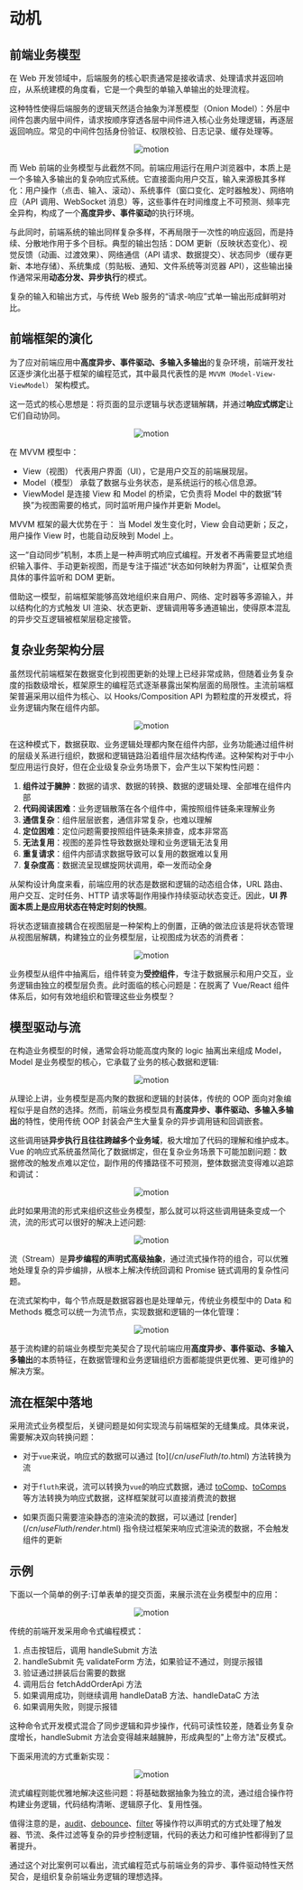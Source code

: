 # 动机

## 前端业务模型

在 Web 开发领域中，后端服务的核心职责通常是接收请求、处理请求并返回响应，从系统建模的角度看，它是一个典型的单输入单输出的处理流程。

这种特性使得后端服务的逻辑天然适合抽象为洋葱模型（Onion Model）：外层中间件包裹内层中间件，请求按顺序穿透各层中间件进入核心业务处理逻辑，再逐层返回响应。常见的中间件包括身份验证、权限校验、日志记录、缓存处理等。

<div style="display: flex; flex-direction: column; align-items: center; justify-content: center;">
  <img src="/model.drawio.svg" alt="motion" />
</div>

而 Web 前端的业务模型与此截然不同。前端应用运行在用户浏览器中，本质上是一个多输入多输出的复杂响应式系统。它直接面向用户交互，输入来源极其多样化：用户操作（点击、输入、滚动）、系统事件（窗口变化、定时器触发）、网络响应（API 调用、WebSocket 消息）等，这些事件在时间维度上不可预测、频率完全异构，构成了一个**高度异步、事件驱动**的执行环境。

与此同时，前端系统的输出同样复杂多样，不再局限于一次性的响应返回，而是持续、分散地作用于多个目标。典型的输出包括：DOM 更新（反映状态变化）、视觉反馈（动画、过渡效果）、网络通信（API 请求、数据提交）、状态同步（缓存更新、本地存储）、系统集成（剪贴板、通知、文件系统等浏览器 API），这些输出操作通常采用**动态分发、异步执行**的模式。

复杂的输入和输出方式，与传统 Web 服务的“请求-响应”式单一输出形成鲜明对比。

## 前端框架的演化

为了应对前端应用中**高度异步、事件驱动、多输入多输出**的复杂环境，前端开发社区逐步演化出基于框架的编程范式，其中最具代表性的是 `MVVM（Model-View-ViewModel）` 架构模式。

这一范式的核心思想是：将页面的显示逻辑与状态逻辑解耦，并通过**响应式绑定**让它们自动协同。

<div style="display: flex; flex-direction: column; align-items: center; justify-content: center;">
  <img src="/mvvm.drawio.svg" alt="motion" />
</div>

在 MVVM 模型中：

- View（视图） 代表用户界面（UI），它是用户交互的前端展现层。
- Model（模型） 承载了数据与业务状态，是系统运行的核心信息源。
- ViewModel 是连接 View 和 Model 的桥梁，它负责将 Model 中的数据“转换”为视图需要的格式，同时监听用户操作并更新 Model。

MVVM 框架的最大优势在于：
当 Model 发生变化时，View 会自动更新；反之，用户操作 View 时，也能自动反映到 Model 上。

这一“自动同步”机制，本质上是一种声明式响应式编程。开发者不再需要显式地组织输入事件、手动更新视图，而是专注于描述“状态如何映射为界面”，让框架负责具体的事件监听和 DOM 更新。

借助这一模型，前端框架能够高效地组织来自用户、网络、定时器等多源输入，并以结构化的方式触发 UI 渲染、状态更新、逻辑调用等多通道输出，使得原本混乱的异步交互逻辑被框架层稳定接管。

## 复杂业务架构分层

虽然现代前端框架在数据变化到视图更新的处理上已经非常成熟，但随着业务复杂度的指数级增长，框架原生的编程范式逐渐暴露出架构层面的局限性。主流前端框架普遍采用以组件为核心、以 Hooks/Composition API 为颗粒度的开发模式，将业务逻辑内聚在组件内部。

<div style="display: flex; flex-direction: column; align-items: center; justify-content: center;">
  <img src="/page.drawio.svg" alt="motion" />
</div>

在这种模式下，数据获取、业务逻辑处理都内聚在组件内部，业务功能通过组件树的层级关系进行组织，数据和逻辑链路沿着组件层次结构传递。这种架构对于中小型应用运行良好，但在企业级复杂业务场景下，会产生以下架构性问题：

1. **组件过于臃肿**：数据的请求、数据的转换、数据的逻辑处理、全部堆在组件内部
2. **代码阅读困难**：业务逻辑散落在各个组件中，需按照组件链条来理解业务
3. **通信复杂**：组件层层嵌套，通信非常复杂，也难以理解
4. **定位困难**：定位问题需要按照组件链条来排查，成本非常高
5. **无法复用**：视图的差异性导致数据处理和业务逻辑无法复用
6. **重复请求**：组件内部请求数据导致可以复用的数据难以复用
7. **复杂度高**：数据流呈现螺旋网状调用，牵一发而动全身

从架构设计角度来看，前端应用的状态是数据和逻辑的动态组合体，URL 路由、用户交互、定时任务、HTTP 请求等副作用操作持续驱动状态变迁。因此，**UI 界面本质上是应用状态在特定时刻的快照**。

将状态逻辑直接耦合在视图层是一种架构上的倒置，正确的做法应该是将状态管理从视图层解耦，构建独立的业务模型层，让视图成为状态的消费者：

<div style="display: flex; flex-direction: column; align-items: center; justify-content: center;">
  <img src="/ddd.drawio.svg" alt="motion" />
</div>

业务模型从组件中抽离后，组件转变为**受控组件**，专注于数据展示和用户交互，业务逻辑由独立的模型层负责。此时面临的核心问题是：在脱离了 Vue/React 组件体系后，如何有效地组织和管理这些业务模型？

## 模型驱动与流

在构造业务模型的时候，通常会将功能高度内聚的 logic 抽离出来组成 Model，Model 是业务模型的核心，它承载了业务的核心数据和逻辑:

<div style="display: flex; flex-direction: column; align-items: center; justify-content: center;">
  <img src="/logic.drawio.svg" alt="motion" />
</div>

从理论上讲，业务模型是高内聚的数据和逻辑的封装体，传统的 OOP 面向对象编程似乎是自然的选择。然而，前端业务模型具有**高度异步、事件驱动、多输入多输出**的特性，使用传统 OOP 封装会产生大量复杂的异步调用链和回调嵌套。

这些调用链**异步执行且往往跨越多个业务域**，极大增加了代码的理解和维护成本。Vue 的响应式系统虽然简化了数据绑定，但在复杂业务场景下可能加剧问题：数据修改的触发点难以定位，副作用的传播路径不可预测，整体数据流变得难以追踪和调试：

<div style="display: flex; flex-direction: column; align-items: center; justify-content: center;">
  <img src="/logic-complex.drawio.svg" alt="motion" />
</div>

此时如果用流的形式来组织这些业务模型，那么就可以将这些调用链条变成一个流，流的形式可以很好的解决上述问题:

<div style="display: flex; flex-direction: column; align-items: center; justify-content: center;">
  <img src="/logic-flow.drawio.svg" alt="motion" />
</div>

流（Stream）是**异步编程的声明式高级抽象**，通过流式操作符的组合，可以优雅地处理复杂的异步编排，从根本上解决传统回调和 Promise 链式调用的复杂性问题。

在流式架构中，每个节点既是数据容器也是处理单元，传统业务模型中的 Data 和 Methods 概念可以统一为流节点，实现数据和逻辑的一体化管理：

<div style="display: flex; flex-direction: column; align-items: center; justify-content: center;">
  <img src="/logic-stream.drawio.svg" alt="motion" />
</div>

基于流构建的前端业务模型完美契合了现代前端应用**高度异步、事件驱动、多输入多输出**的本质特征，在数据管理和业务逻辑组织方面都能提供更优雅、更可维护的解决方案。

## 流在框架中落地

采用流式业务模型后，关键问题是如何实现流与前端框架的无缝集成。具体来说，需要解决双向转换问题：

- 对于`vue`来说，响应式的数据可以通过 [to$](/cn/useFluth/to$.html) 方法转换为流

- 对于`fluth`来说，流可以转换为`vue`的响应式数据，通过 [toComp](/cn/useFluth/toComp.html)、[toComps](/cn/useFluth/toComps.html) 等方法转换为响应式数据，这样框架就可以直接消费流的数据

- 如果页面只需要渲染静态的渲染流的数据，可以通过 [render$](/cn/useFluth/render$.html) 指令绕过框架来响应式渲染流的数据，不会触发组件的更新

## 示例

下面以一个简单的例子:订单表单的提交页面，来展示流在业务模型中的应用：

<div style="display: flex; flex-direction: column; align-items: center; justify-content: center;">
  <img src="/traditional-code.drawio.svg" alt="motion" />
</div>

传统的前端开发采用命令式编程模式：

1. 点击按钮后，调用 handleSubmit 方法
2. handleSubmit 先 validateForm 方法，如果验证不通过，则提示报错
3. 验证通过拼装后台需要的数据
4. 调用后台 fetchAddOrderApi 方法
5. 如果调用成功，则继续调用 handleDataB 方法、handleDataC 方法
6. 如果调用失败，则提示报错

这种命令式开发模式混合了同步逻辑和异步操作，代码可读性较差，随着业务复杂度增长，handleSubmit 方法会变得越来越臃肿，形成典型的"上帝方法"反模式。

下面采用流的方式重新实现：

<div style="display: flex; flex-direction: column; align-items: center; justify-content: center;">
  <img src="/stream-code.drawio.svg" alt="motion" />
</div>

流式编程则能优雅地解决这些问题：将基础数据抽象为独立的流，通过组合操作符构建业务逻辑，代码结构清晰、逻辑原子化、复用性强。

值得注意的是，[audit](https://fluthjs.github.io/fluth-doc/cn/api/operator/audit.html)、[debounce](https://fluthjs.github.io/fluth-doc/cn/api/operator/debounce.html)、[filter](https://fluthjs.github.io/fluth-doc/cn/api/operator/debounce.html) 等操作符以声明式的方式处理了触发器、节流、条件过滤等复杂的异步控制逻辑，代码的表达力和可维护性都得到了显著提升。

通过这个对比案例可以看出，流式编程范式与前端业务的异步、事件驱动特性天然契合，是组织复杂前端业务逻辑的理想选择。
